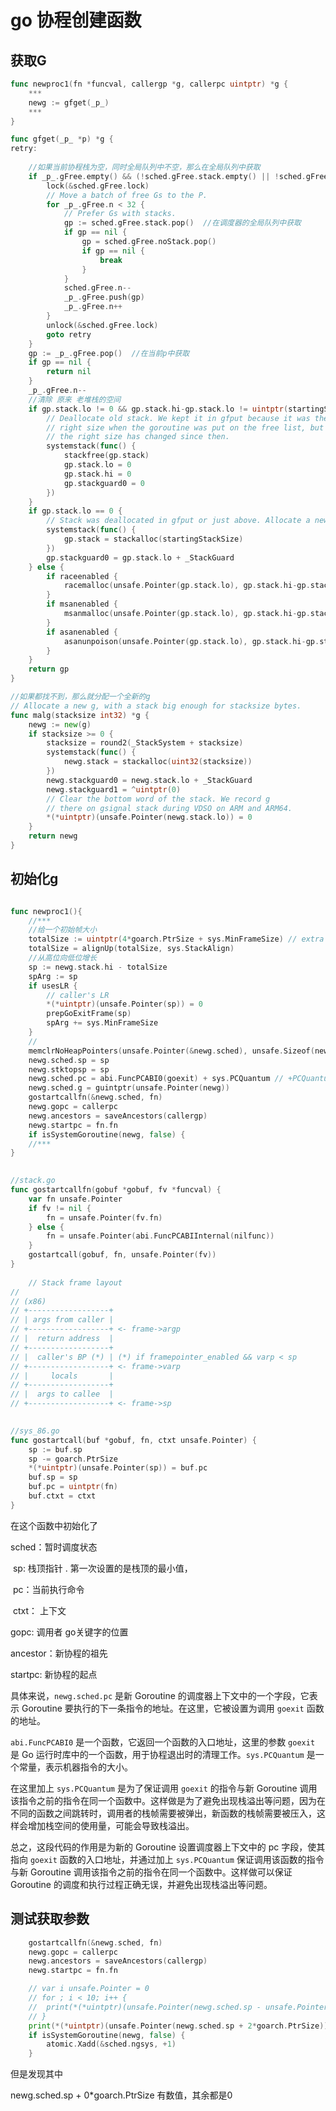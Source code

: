 # go 协程创建函数





## 获取G



```go
func newproc1(fn *funcval, callergp *g, callerpc uintptr) *g {
	***
	newg := gfget(_p_)
	***
}

func gfget(_p_ *p) *g {
retry:
    
    //如果当前协程栈为空，同时全局队列中不空，那么在全局队列中获取
	if _p_.gFree.empty() && (!sched.gFree.stack.empty() || !sched.gFree.noStack.empty()) {
		lock(&sched.gFree.lock)
		// Move a batch of free Gs to the P.
		for _p_.gFree.n < 32 {
			// Prefer Gs with stacks.
			gp := sched.gFree.stack.pop()  //在调度器的全局队列中获取
			if gp == nil {
				gp = sched.gFree.noStack.pop()
				if gp == nil {
					break
				}
			}
			sched.gFree.n--
			_p_.gFree.push(gp)
			_p_.gFree.n++
		}
		unlock(&sched.gFree.lock)
		goto retry
	}
	gp := _p_.gFree.pop()  //在当前p中获取
	if gp == nil {
		return nil
	}
	_p_.gFree.n--   
    //清除 原来 老堆栈的空间
	if gp.stack.lo != 0 && gp.stack.hi-gp.stack.lo != uintptr(startingStackSize) {
		// Deallocate old stack. We kept it in gfput because it was the
		// right size when the goroutine was put on the free list, but
		// the right size has changed since then.
		systemstack(func() {
			stackfree(gp.stack)
			gp.stack.lo = 0
			gp.stack.hi = 0
			gp.stackguard0 = 0
		})
	}
	if gp.stack.lo == 0 {
		// Stack was deallocated in gfput or just above. Allocate a new one.
		systemstack(func() {
			gp.stack = stackalloc(startingStackSize)
		})
		gp.stackguard0 = gp.stack.lo + _StackGuard
	} else {
		if raceenabled {
			racemalloc(unsafe.Pointer(gp.stack.lo), gp.stack.hi-gp.stack.lo)
		}
		if msanenabled {
			msanmalloc(unsafe.Pointer(gp.stack.lo), gp.stack.hi-gp.stack.lo)
		}
		if asanenabled {
			asanunpoison(unsafe.Pointer(gp.stack.lo), gp.stack.hi-gp.stack.lo)
		}
	}
	return gp
}

//如果都找不到，那么就分配一个全新的g
// Allocate a new g, with a stack big enough for stacksize bytes.
func malg(stacksize int32) *g {
	newg := new(g)
	if stacksize >= 0 {
		stacksize = round2(_StackSystem + stacksize)
		systemstack(func() {
			newg.stack = stackalloc(uint32(stacksize))
		})
		newg.stackguard0 = newg.stack.lo + _StackGuard
		newg.stackguard1 = ^uintptr(0)
		// Clear the bottom word of the stack. We record g
		// there on gsignal stack during VDSO on ARM and ARM64.
		*(*uintptr)(unsafe.Pointer(newg.stack.lo)) = 0
	}
	return newg
}
```



## 初始化g

```go

func newproc1(){
	//***
    //给一个初始帧大小
	totalSize := uintptr(4*goarch.PtrSize + sys.MinFrameSize) // extra space in case of reads slightly beyond frame
	totalSize = alignUp(totalSize, sys.StackAlign)
	//从高位向低位增长
    sp := newg.stack.hi - totalSize
	spArg := sp
	if usesLR {
		// caller's LR
		*(*uintptr)(unsafe.Pointer(sp)) = 0
		prepGoExitFrame(sp)
		spArg += sys.MinFrameSize
	}
	//
	memclrNoHeapPointers(unsafe.Pointer(&newg.sched), unsafe.Sizeof(newg.sched))
	newg.sched.sp = sp
	newg.stktopsp = sp
	newg.sched.pc = abi.FuncPCABI0(goexit) + sys.PCQuantum // +PCQuantum so that previous instruction is in same function
	newg.sched.g = guintptr(unsafe.Pointer(newg))
	gostartcallfn(&newg.sched, fn)
	newg.gopc = callerpc
	newg.ancestors = saveAncestors(callergp)
	newg.startpc = fn.fn
	if isSystemGoroutine(newg, false) {
    //***
}
    

//stack.go
func gostartcallfn(gobuf *gobuf, fv *funcval) {
	var fn unsafe.Pointer
	if fv != nil {
		fn = unsafe.Pointer(fv.fn)
	} else {
		fn = unsafe.Pointer(abi.FuncPCABIInternal(nilfunc))
	}
	gostartcall(gobuf, fn, unsafe.Pointer(fv))
}
    
    // Stack frame layout
//
// (x86)
// +------------------+
// | args from caller |
// +------------------+ <- frame->argp
// |  return address  |
// +------------------+
// |  caller's BP (*) | (*) if framepointer_enabled && varp < sp
// +------------------+ <- frame->varp
// |     locals       |
// +------------------+
// |  args to callee  |
// +------------------+ <- frame->sp

    
//sys_86.go    
func gostartcall(buf *gobuf, fn, ctxt unsafe.Pointer) {
	sp := buf.sp
	sp -= goarch.PtrSize
	*(*uintptr)(unsafe.Pointer(sp)) = buf.pc
	buf.sp = sp
	buf.pc = uintptr(fn)
	buf.ctxt = ctxt
}

```

在这个函数中初始化了

sched：暂时调度状态

​	sp: 栈顶指针    .   第一次设置的是栈顶的最小值，

​	pc：当前执行命令

​	ctxt： 上下文

gopc: 调用者 go关键字的位置

ancestor：新协程的祖先

startpc: 新协程的起点





具体来说，`newg.sched.pc` 是新 Goroutine 的调度器上下文中的一个字段，它表示 Goroutine 要执行的下一条指令的地址。在这里，它被设置为调用 `goexit` 函数的地址。

`abi.FuncPCABI0` 是一个函数，它返回一个函数的入口地址，这里的参数 `goexit` 是 Go 运行时库中的一个函数，用于协程退出时的清理工作。`sys.PCQuantum` 是一个常量，表示机器指令的大小。

在这里加上 `sys.PCQuantum` 是为了保证调用 `goexit` 的指令与新 Goroutine 调用该指令之前的指令在同一个函数中。这样做是为了避免出现栈溢出等问题，因为在不同的函数之间跳转时，调用者的栈帧需要被弹出，新函数的栈帧需要被压入，这样会增加栈空间的使用量，可能会导致栈溢出。

总之，这段代码的作用是为新的 Goroutine 设置调度器上下文中的 pc 字段，使其指向 `goexit` 函数的入口地址，并通过加上 `sys.PCQuantum` 保证调用该函数的指令与新 Goroutine 调用该指令之前的指令在同一个函数中。这样做可以保证 Goroutine 的调度和执行过程正确无误，并避免出现栈溢出等问题。







## 测试获取参数

``` go
	gostartcallfn(&newg.sched, fn)
	newg.gopc = callerpc
	newg.ancestors = saveAncestors(callergp)
	newg.startpc = fn.fn

	// var i unsafe.Pointer = 0
	// for ; i < 10; i++ {
	// 	print(*(*uintptr)(unsafe.Pointer(newg.sched.sp - unsafe.Pointer(i)*goarch.PtrSize)))
	// }
	print(*(*uintptr)(unsafe.Pointer(newg.sched.sp + 2*goarch.PtrSize)))
	if isSystemGoroutine(newg, false) {
		atomic.Xadd(&sched.ngsys, +1)
	}

```

但是发现其中

newg.sched.sp + 0*goarch.PtrSize   有数值，其余都是0













